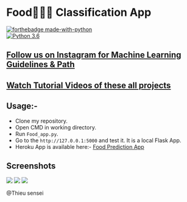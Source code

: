 # Food🍕🥪🍨 Classification App 
[![forthebadge made-with-python](http://ForTheBadge.com/images/badges/made-with-python.svg)](https://www.python.org/)                 
[![Python 3.6](https://img.shields.io/badge/python-3.6-blue.svg)](https://www.python.org/downloads/release/python-360/)   

## [Follow us on Instagram for Machine Learning Guidelines & Path](https://www.instagram.com/machine_learning_hub.ai/)
## [Watch Tutorial Videos of these all projects](https://www.youtube.com/c/MachineLearningHub)

## Usage:-

- Clone my repository.
- Open CMD in working directory.
- Run `Food_app.py`.
- Go to the `http://127.0.0.1:5000` and test it. It is a local Flask App.
- Heroku App is available here:- [Food Prediction App](https://food-ml.herokuapp.com/)

## Screenshots

<img src="https://github.com/Spidy20/Food_Recognition_System/blob/master/1.PNG">
<img src="https://github.com/Spidy20/Food_Recognition_System/blob/master/2.PNG">
<img src="https://github.com/Spidy20/Food_Recognition_System/blob/master/3.PNG">


@Thieu sensei